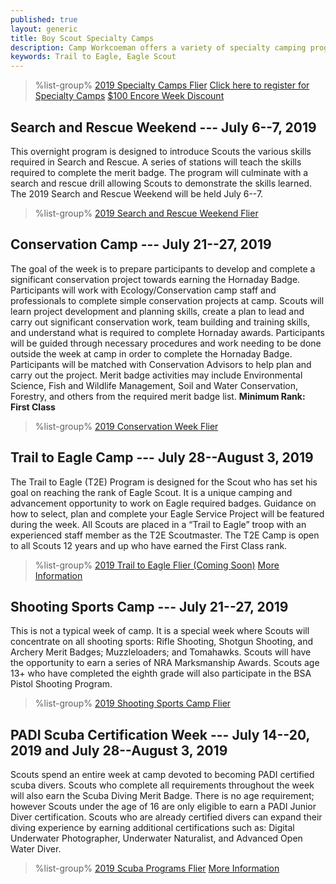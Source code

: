 ```yaml
---
published: true
layout: generic
title: Boy Scout Specialty Camps
description: Camp Workcoeman offers a variety of specialty camping programs. Each offers unique enrichment and advancement activities.
keywords: Trail to Eagle, Eagle Scout
---
```


> %list-group%
> <a href="{{ site.url }}/pdf/2019/2019-specialty-flier.pdf" class="list-group-item">2019 Specialty Camps Flier</a>
> <a href="{{ site.url }}/boy-scouts/register/" class="list-group-item">Click here to register for Specialty Camps</a>
> <a href="{{ site.url }}/boy-scouts/fees/" class="list-group-item">$100 Encore Week Discount</a>

## Search and Rescue Weekend --- July 6--7, 2019

This overnight program is designed to introduce Scouts the various skills
required in Search and Rescue. A series of stations will teach the skills
required to complete the merit badge. The program will culminate with a search
and rescue drill allowing Scouts to demonstrate the skills learned. The 2019
Search and Rescue Weekend will be held July 6--7.

> %list-group%
> <a href="{{ site.url }}/pdf/2019/2019-sar-flier.pdf" class="list-group-item">2019 Search and Rescue Weekend Flier</a>

## Conservation Camp --- July 21--27, 2019

The goal of the week is to prepare participants to develop and
complete a significant conservation project towards earning the Hornaday Badge.
Participants will work with Ecology/Conservation camp staff and professionals to
complete simple conservation projects at camp. Scouts will learn project
development and planning skills, create a plan to lead and carry out significant
conservation work, team building and training skills, and understand what is
required to complete Hornaday awards. Participants will be guided through
necessary procedures and work needing to be done outside the week at camp in
order to complete the Hornaday Badge. Participants will be matched with
Conservation Advisors to help plan and carry out the project. Merit badge
activities may include Environmental Science, Fish and Wildlife Management, Soil
and Water Conservation, Forestry, and others from the required merit badge list.
**Minimum Rank: First Class**

> %list-group%
> <a href="{{ site.url }}/pdf/2019/2019-specialty-flier.pdf" class="list-group-item">2019 Conservation Week Flier</a>

## Trail to Eagle Camp --- July 28--August 3, 2019

The Trail to Eagle (T2E) Program is designed for the Scout who has set his goal on reaching the rank of Eagle Scout. It is a unique camping and advancement opportunity to work on Eagle required badges. Guidance on how to select, plan and complete your Eagle Service Project will be featured during the week. All Scouts are placed in a “Trail to Eagle” troop with an experienced staff member as the T2E Scoutmaster. The T2E Camp is open to all Scouts 12 years and up who have earned the First Class rank.

> %list-group%
> <a href="{{ site.url }}/pdf/2019/2019-specialty-flier.pdf" class="list-group-item">2019 Trail to Eagle Flier (Coming Soon)</a>
> <a href="{{ site.url }}/boy-scouts/trail-to-eagle/" class="list-group-item">More Information</a>

## Shooting Sports Camp --- July 21--27, 2019

This is not a typical week of camp. It is a special week where Scouts will concentrate on all shooting sports: Rifle Shooting, Shotgun Shooting, and Archery Merit Badges; Muzzleloaders; and Tomahawks. Scouts will have the opportunity to earn a series of NRA Marksmanship Awards. Scouts age 13+ who have completed the eighth grade will also participate in the BSA Pistol Shooting Program.

> %list-group%
> <a href="{{ site.url }}/pdf/2019/2019-shooting-sports-flier.pdf" class="list-group-item">2019 Shooting Sports Camp Flier</a>

## PADI Scuba Certification Week --- July 14--20, 2019 and July 28--August 3, 2019

Scouts spend an entire week at camp devoted to becoming PADI certified scuba divers. Scouts who complete all requirements throughout the week will also earn the Scuba Diving Merit Badge. There is no age requirement; however Scouts under the age of 16 are only eligible to earn a PADI Junior Diver certification. Scouts who are already certified divers can expand their diving experience by earning additional certifications such as: Digital Underwater Photographer, Underwater Naturalist, and Advanced Open Water Diver.

> %list-group%
> <a href="{{ site.url }}/pdf/2019/2019-scuba-flier.pdf" class="list-group-item">2019 Scuba Programs Flier</a>
> <a href="{{ site.url }}/boy-scouts/special-programs/scuba/" class="list-group-item">More Information</a>
